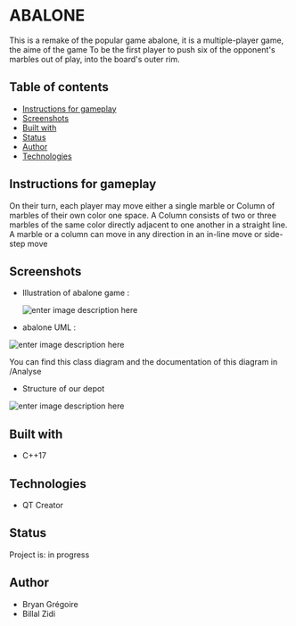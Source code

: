 




# ABALONE

This is a remake of the popular game abalone, it is a multiple-player game, the aime of the game To be the first player to push six of the opponent's marbles out of play, into the board's outer rim. 

## Table of contents

-   [Instructions for gameplay](#instructions-for-gameplay)
-   [Screenshots](#screenshots)
-   [Built with](#built-with)
-   [Status](#status)
-   [Author](#Author)
-   [Technologies](#Technologies)
## Instructions for gameplay

On their turn, each player may move either a single marble or Column of marbles of their own color one space. A Column consists of two or three marbles of the same color directly adjacent to one another in a straight line. A marble or a column can move in any direction in an in-line move or side-step move

## Screenshots
- Illustration of abalone game : 

	![enter image description here](https://zupimages.net/up/21/06/crpw.jpg)

- abalone UML :

![enter image description here](https://zupimages.net/up/21/07/9q6s.png)

You can find this class diagram and the documentation of this diagram in /Analyse

- Structure of our depot

![enter image description here](https://zupimages.net/up/21/07/pa54.png)
## Built with
-  C++17

## Technologies
- QT Creator

## Status

Project is:  in progress

## Author
- Bryan Grégoire 
- Billal Zidi